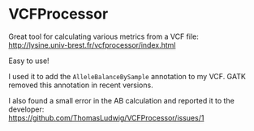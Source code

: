 # VCFProcessor

Great tool for calculating various metrics from a VCF file:  
http://lysine.univ-brest.fr/vcfprocessor/index.html

Easy to use!

I used it to add the `AlleleBalanceBySample` annotation to my VCF. 
GATK removed this annotation in recent versions.

I also found a small error in the AB calculation and reported it to the developer:  
https://github.com/ThomasLudwig/VCFProcessor/issues/1
